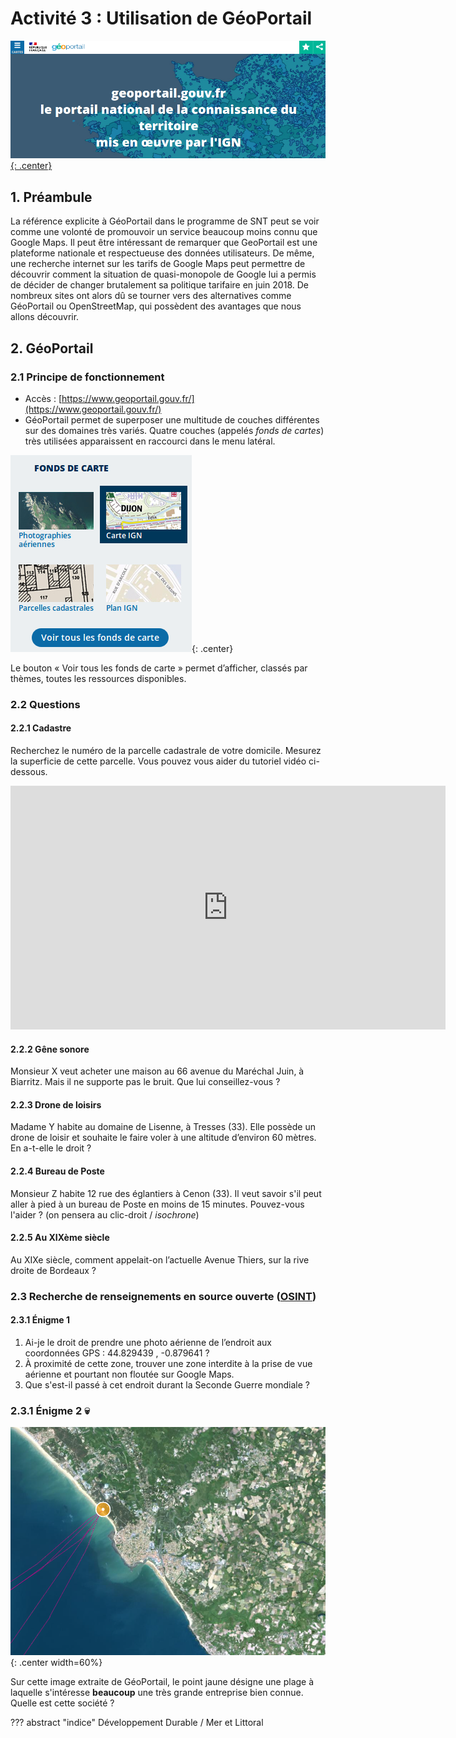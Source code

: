 # Activité 3 : Utilisation de GéoPortail

[![image](data/bandeauGP.png){: .center}](https://www.geoportail.gouv.fr/)


## 1. Préambule

La référence explicite à GéoPortail dans le programme de SNT peut se voir comme une volonté de promouvoir un service beaucoup moins connu que Google Maps. Il peut être intéressant de remarquer que GeoPortail est une plateforme nationale et respectueuse des données utilisateurs.
De même, une recherche internet sur les tarifs de Google Maps peut permettre de découvrir comment la situation de quasi-monopole de Google lui a permis de décider de changer brutalement sa politique tarifaire en juin 2018. De nombreux sites ont alors dû se tourner vers des alternatives comme GéoPortail ou OpenStreetMap, qui possèdent des avantages que nous allons découvrir.

## 2. GéoPortail

### 2.1 Principe de fonctionnement

- Accès : [https://www.geoportail.gouv.fr/](https://www.geoportail.gouv.fr/)
- GéoPortail permet de superposer une multitude de couches différentes sur des domaines très variés. Quatre couches (appelés *fonds de cartes*) très utilisées apparaissent en raccourci dans le menu latéral.

![image](data/raccourci.png){: .center}

Le bouton « Voir tous les fonds de carte » permet d’afficher, classés par thèmes, toutes les ressources disponibles.

### 2.2 Questions

#### 2.2.1 Cadastre
Recherchez le numéro de la parcelle cadastrale de votre domicile. Mesurez la superficie de cette parcelle. Vous pouvez vous aider du tutoriel vidéo ci-dessous.

<iframe width="696" height="390" src="https://www.youtube.com/embed/rbl2sF7zugk" title="YouTube video player" frameborder="0" allow="accelerometer; autoplay; clipboard-write; encrypted-media; gyroscope; picture-in-picture" allowfullscreen></iframe>

#### 2.2.2 Gêne sonore
Monsieur X veut acheter une maison au 66 avenue du Maréchal Juin, à Biarritz. Mais il ne supporte pas le bruit. Que lui conseillez-vous ?

#### 2.2.3 Drone de loisirs
Madame Y habite au domaine de Lisenne, à Tresses (33). Elle possède un drone de loisir et souhaite le faire voler à une altitude d’environ 60 mètres. En a-t-elle le droit ?

#### 2.2.4 Bureau de Poste
Monsieur Z habite 12 rue des églantiers à Cenon (33). Il veut savoir s'il peut aller à pied à un bureau de Poste en moins de 15 minutes. Pouvez-vous l'aider ?
(on pensera au clic-droit / *isochrone*)


#### 2.2.5 Au XIXème siècle
Au XIXe siècle, comment appelait-on l’actuelle Avenue Thiers, sur la rive droite de Bordeaux ?


### 2.3 Recherche de renseignements en source ouverte ([OSINT](https://www.lesassisesdelacybersecurite.com/Le-blog/Glossaire/Open-Source-Intelligence-OSINT))
#### 2.3.1 Énigme 1
1. Ai-je le droit de prendre une photo aérienne de l’endroit aux coordonnées GPS : 44.829439 , -0.879641 ?
2. À proximité de cette zone, trouver une zone interdite à la prise de vue aérienne et pourtant non floutée sur Google Maps.
3. Que s'est-il passé à cet endroit durant la Seconde Guerre mondiale ?

### 2.3.1 Énigme 2 :skull:
![image](data/fdcarte.png){: .center width=60%}

Sur cette image extraite de GéoPortail, le point jaune désigne une plage à laquelle s'intéresse **beaucoup** une très grande entreprise bien connue.
Quelle est cette société ?

??? abstract "indice"
    Développement Durable / Mer et Littoral


